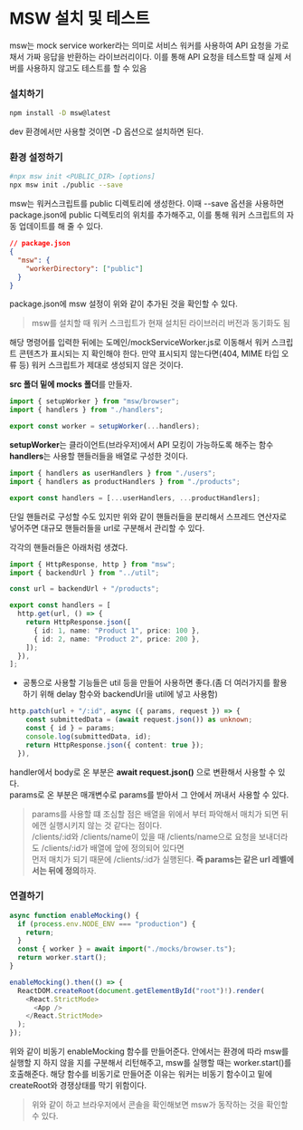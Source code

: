 # MSW 설치 및 테스트

msw는 mock service worker라는 의미로 서비스 워커를 사용하여 API 요청을 가로채서 가짜 응답을 반환하는 라이브러리이다. 이를 통해 API 요청을 테스트할 때 실제 서버를 사용하지 않고도 테스트를 할 수 있음

### 설치하기

```bash
npm install -D msw@latest
```

dev 환경에서만 사용할 것이면 -D 옵션으로 설치하면 된다.

### 환경 설정하기

```bash
#npx msw init <PUBLIC_DIR> [options]
npx msw init ./public --save
```

msw는 워커스크립트를 public 디렉토리에 생성한다. 이때 --save 옵션을 사용하면 package.json에 public 디렉토리의 위치를 추가해주고, 이를 통해 워커 스크립트의 자동 업데이트를 해 줄 수 있다.

```json
// package.json
{
  "msw": {
    "workerDirectory": ["public"]
  }
}
```

package.json에 msw 설정이 위와 같이 추가된 것을 확인할 수 있다.

> msw를 설치할 때 워커 스크립트가 현재 설치된 라이브러리 버전과 동기화도 됨

해당 명령어를 입력한 뒤에는 도메인/mockServiceWorker.js로 이동해서 워커 스크립트 콘텐츠가 표시되는 지 확인해야 한다. 만약 표시되지 않는다면(404, MIME 타입 오류 등) 워커 스크립트가 제대로 생성되지 않은 것이다.

**src 폴더 밑에 mocks 폴더**를 만들자.

```ts
import { setupWorker } from "msw/browser";
import { handlers } from "./handlers";

export const worker = setupWorker(...handlers);
```

**setupWorker**는 클라이언트(브라우저)에서 API 모킹이 가능하도록 해주는 함수
**handlers**는 사용할 핸들러들을 배열로 구성한 것이다.

```ts
import { handlers as userHandlers } from "./users";
import { handlers as productHandlers } from "./products";

export const handlers = [...userHandlers, ...productHandlers];
```

단일 핸들러로 구성할 수도 있지만 위와 같이 핸들러들을 분리해서 스프레드 연산자로 넣어주면 대규모 핸들러들을 url로 구분해서 관리할 수 있다.

각각의 핸들러들은 아래처럼 생겼다.

```ts
import { HttpResponse, http } from "msw";
import { backendUrl } from "../util";

const url = backendUrl + "/products";

export const handlers = [
  http.get(url, () => {
    return HttpResponse.json([
      { id: 1, name: "Product 1", price: 100 },
      { id: 2, name: "Product 2", price: 200 },
    ]);
  }),
];
```

- 공통으로 사용할 기능들은 util 등을 만들어 사용하면 좋다.(좀 더 여러가지를 활용하기 위해 delay 함수와 backendUrl을 util에 넣고 사용함)

```ts
http.patch(url + "/:id", async ({ params, request }) => {
    const submittedData = (await request.json()) as unknown;
    const { id } = params;
    console.log(submittedData, id);
    return HttpResponse.json({ content: true });
  }),
```

handler에서 body로 온 부분은 **await request.json()** 으로 변환해서 사용할 수 있다.  
params로 온 부분은 매개변수로 params를 받아서 그 안에서 꺼내서 사용할 수 있다.

> params를 사용할 떄 조심할 점은 배열을 위에서 부터 파악해서 매치가 되면 뒤에껀 실행시키지 않는 것 같다는 점이다.  
> /clients/:id와 /clients/name이 있을 때 /clients/name으로 요청을 보내더라도 /clients/:id가 배열에 앞에 정의되어 있다면  
> 먼저 매치가 되기 때문에 /clients/:id가 실행된다. **즉 params는 같은 url 레벨에서는 뒤에 정의**하자.

### 연결하기

```ts
async function enableMocking() {
  if (process.env.NODE_ENV === "production") {
    return;
  }
  const { worker } = await import("./mocks/browser.ts");
  return worker.start();
}

enableMocking().then(() => {
  ReactDOM.createRoot(document.getElementById("root")!).render(
    <React.StrictMode>
      <App />
    </React.StrictMode>
  );
});
```

위와 같이 비동기 enableMocking 함수를 만들어준다. 안에서는 환경에 따라 msw를 실행할 지 하지 않을 지를 구분해서 리턴해주고, msw를 실행할 때는 worker.start()를 호출해준다.
해당 함수를 비동기로 만들어준 이유는 워커는 비동기 함수이고 밑에 createRoot와 경쟁상태를 막기 위함이다.

> 위와 같이 하고 브라우저에서 콘솔을 확인해보면 msw가 동작하는 것을 확인할 수 있다.
